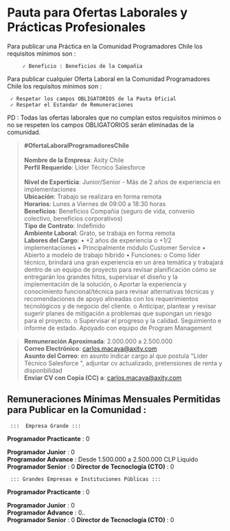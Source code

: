 # Pauta para Ofertas Laborales y Prácticas Profesionales                                                                             
         
Para publicar una Práctica en la Comunidad Programadores Chile los requisitos mínimos son :

         ✓ Beneficio : Beneficios de la Compañia

Para publicar cualquier Oferta Laboral en la Comunidad Programadores Chile los requisitos mínimos son :

     ✓ Respetar los campos OBLIGATORIOS de la Pauta Oficial
     ✓ Respetar el Estandar de Remuneraciones
   

PD : Todas las ofertas laborales que no cumplan estos requisitos mínimos o no se respeten los campos OBLIGATORIOS serán eliminadas de la comunidad.


> **#OfertaLaboralProgramadoresChile**                                                                                                                                                                                                                             
> **Nombre de la Empresa**:  Axity Chile                                                                                                    
> **Perfil Requerido**:  Líder Técnico Salesforce                                                                                                                            
> **Nivel de Experticia**:  Junior/Senior - Más de 2 años de experiencia en implementaciones                                                                                                           
> **Ubicación**: Trabajo se realizara en forma remota                                                     
> **Horarios**:  Lunes a Viernes de 09:00 a 18:30 horas                                                                                                                
> **Benefícios**: Beneficios Compañia (seguro de vida, convenio colectivo, beneficios corporativos)                                                                                                                                                            
> **Tipo de Contrato**: Indefinido                                                                                                                                                             
> **Ambiente Laboral**: Grato, se trabaja en forma remota                                                                                                                                                             
> **Labores del Cargo**: •	+2 años de experiencia o +1/2 implementaciones
•	Principalmente módulo Customer Service
•	Abierto a modelo de trabajo hibrido
•	Funciones:
o	Como líder técnico, brindará una gran experiencia en un área temática y trabajará dentro de un equipo de proyecto para revisar planificación cómo se entregarán los grandes hitos, supervisar el diseño y la implementación de la solución, 
o	Aportar la experiencia y conocimiento funcional/técnica para revisar alternativas técnicas y recomendaciones de apoyo alineadas con los requerimientos tecnológicos y de negocio del cliente. 
o	Anticipar, plantear y revisar sugerir planes de mitigación a problemas que supongan un riesgo para el proyecto. 
o	Supervisar el progreso y la calidad. Seguimiento e informe de estado. Apoyado con equipo de Program Management
                                                                                                                     
> **Remuneración Aproximada**: 2.000.000 a 2.500.000                                                                                                                                                          
> **Correo Electrónico**: carlos.macaya@axity.com                                                                                                                                                          
> **Asunto del Correo**: en asunto indicar cargo al que postula "Líder Técnico Salesforce ", adjuntar cv actualizado, pretensiones de renta y disponbilidad                                                                                                                                                       
> **Enviar CV con Copia (CC) a**: carlos.macaya@axity.com                                                                                                                                                             

## Remuneraciones Minimas Mensuales Permitidas para Publicar en la Comunidad :

     :::  Empresa Grande :::                                                       
**Programador Practicante** : 0        

**Programador Junior** : 0                                                   
**Programador Advance** : Desde 1.500.000 a 2.500.000   CLP Liquido                                                   
**Programador Senior** : 0
**Director de Tecnoclogía (CTO)** : 0

     ::: Grandes Empresas e Instituciones Públicas :::
**Programador Practicante** : 0       

**Programador Junior** : 0                                                   
**Programador Advance** : 0..                                                    
**Programador Senior** : 0 
**Director de Tecnoclogía (CTO)** : 0
